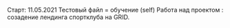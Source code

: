 Старт: 11.05.2021
Тестовый файл = обучение (self)
Работа над проектом : созадение лендинга спортклуба на GRID.